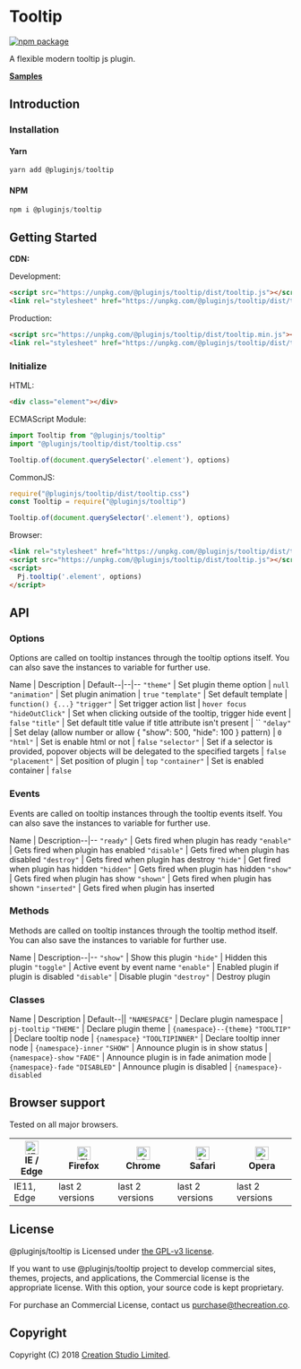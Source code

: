 # Tooltip

[![npm package](https://img.shields.io/npm/v/@pluginjs/tooltip.svg)](https://www.npmjs.com/package/@pluginjs/tooltip)

A flexible modern tooltip js plugin.

**[Samples](https://codesandbox.io/s/github/pluginjs/pluginjs/tree/master/modules/tooltip/samples)**

## Introduction
### Installation

#### Yarn

```javascript
yarn add @pluginjs/tooltip
```

#### NPM

```javascript
npm i @pluginjs/tooltip
```

## Getting Started

**CDN:**

Development:

```html
<script src="https://unpkg.com/@pluginjs/tooltip/dist/tooltip.js"></script>
<link rel="stylesheet" href="https://unpkg.com/@pluginjs/tooltip/dist/tooltip.css">
```

Production:

```html
<script src="https://unpkg.com/@pluginjs/tooltip/dist/tooltip.min.js"></script>
<link rel="stylesheet" href="https://unpkg.com/@pluginjs/tooltip/dist/tooltip.min.css">
```

### Initialize

HTML:

```html
<div class="element"></div>
```

ECMAScript Module:

```javascript
import Tooltip from "@pluginjs/tooltip"
import "@pluginjs/tooltip/dist/tooltip.css"

Tooltip.of(document.querySelector('.element'), options)
```

CommonJS:

```javascript
require("@pluginjs/tooltip/dist/tooltip.css")
const Tooltip = require("@pluginjs/tooltip")

Tooltip.of(document.querySelector('.element'), options)
```

Browser:

```html
<link rel="stylesheet" href="https://unpkg.com/@pluginjs/tooltip/dist/tooltip.css">
<script src="https://unpkg.com/@pluginjs/tooltip/dist/tooltip.js"></script>
<script>
  Pj.tooltip('.element', options)
</script>
```

## API

### Options

Options are called on tooltip instances through the tooltip options itself.
You can also save the instances to variable for further use.

Name | Description | Default--|--|--
`"theme"` | Set plugin theme option | `null`
`"animation"` | Set plugin animation | `true`
`"template"` | Set default template | `function() {...}`
`"trigger"` | Set trigger action list | `hover focus`
`"hideOutClick"` | Set when clicking outside of the tooltip, trigger hide event | `false`
`"title"` | Set default title value if title attribute isn't present | ``
`"delay"` | Set delay (allow number or allow { "show": 500, "hide": 100 } pattern) | `0`
`"html"` | Set is enable html or not | `false`
`"selector"` | Set if a selector is provided, popover objects will be delegated to the specified targets | `false`
`"placement"` | Set position of plugin | `top`
`"container"` | Set is enabled container | `false`

### Events

Events are called on tooltip instances through the tooltip events itself.
You can also save the instances to variable for further use.

Name | Description--|--
`"ready"` | Gets fired when plugin has ready
`"enable"` | Gets fired when plugin has enabled
`"disable"` | Gets fired when plugin has disabled
`"destroy"` | Gets fired when plugin has destroy
`"hide"` | Get fired when plugin has hidden
`"hidden"` | Gets fired when plugin has hidden
`"show"` | Gets fired when plugin has show
`"shown"` | Gets fired when plugin has shown
`"inserted"` | Gets fired when plugin has inserted

### Methods

Methods are called on tooltip instances through the tooltip method itself.
You can also save the instances to variable for further use.

Name | Description--|--
`"show"` | Show this plugin
`"hide"` | Hidden this plugin
`"toggle"` | Active event by event name
`"enable"` | Enabled plugin if plugin is disabled
`"disable"` | Disable plugin
`"destroy"` | Destroy plugin

### Classes

Name | Description | Default--||
`"NAMESPACE"` | Declare plugin namespace | `pj-tooltip`
`"THEME"` | Declare plugin theme | `{namespace}--{theme}`
`"TOOLTIP"` | Declare tooltip node | `{namespace}`
`"TOOLTIPINNER"` | Declare tooltip inner node | `{namespace}-inner`
`"SHOW"` | Announce plugin is in show status | `{namespace}-show`
`"FADE"` | Announce plugin is in fade animation mode | `{namespace}-fade`
`"DISABLED"` | Announce plugin is disabled | `{namespace}-disabled`

## Browser support

Tested on all major browsers.

| [<img src="https://raw.githubusercontent.com/alrra/browser-logos/master/src/edge/edge_48x48.png" alt="IE / Edge" width="24px" height="24px" />](http://godban.github.io/browsers-support-badges/)</br>IE / Edge | [<img src="https://raw.githubusercontent.com/alrra/browser-logos/master/src/firefox/firefox_48x48.png" alt="Firefox" width="24px" height="24px" />](http://godban.github.io/browsers-support-badges/)</br>Firefox | [<img src="https://raw.githubusercontent.com/alrra/browser-logos/master/src/chrome/chrome_48x48.png" alt="Chrome" width="24px" height="24px" />](http://godban.github.io/browsers-support-badges/)</br>Chrome | [<img src="https://raw.githubusercontent.com/alrra/browser-logos/master/src/safari/safari_48x48.png" alt="Safari" width="24px" height="24px" />](http://godban.github.io/browsers-support-badges/)</br>Safari | [<img src="https://raw.githubusercontent.com/alrra/browser-logos/master/src/opera/opera_48x48.png" alt="Opera" width="24px" height="24px" />](http://godban.github.io/browsers-support-badges/)</br>Opera |
| --------- | --------- | --------- | --------- | --------- |
| IE11, Edge| last 2 versions| last 2 versions| last 2 versions| last 2 versions|

## License

@pluginjs/tooltip is Licensed under [the GPL-v3 license](LICENSE).

If you want to use @pluginjs/tooltip project to develop commercial sites, themes, projects, and applications, the Commercial license is the appropriate license. With this option, your source code is kept proprietary.

For purchase an Commercial License, contact us purchase@thecreation.co.

## Copyright

Copyright (C) 2018 [Creation Studio Limited](creationstudio.com).